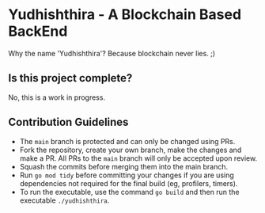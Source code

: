 # Yudhishthira - A Blockchain Based BackEnd

Why the name 'Yudhishthira'? Because blockchain never lies. ;)

## Is this project complete?

No, this is a work in progress.

## Contribution Guidelines

- The `main` branch is protected and can only be changed using PRs.
- Fork the repository, create your own branch, make the changes and make a PR. All PRs to the `main` branch will only be accepted upon review.
- Squash the commits before merging them into the main branch.
- Run `go mod tidy` before committing your changes if you are using dependencies not required for the final build (eg, profilers, timers).
- To run the executable, use the command `go build` and then run the executable `./yudhishthira`.
